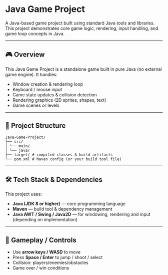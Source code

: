 # Java Game Project

A Java-based game project built using standard Java tools and libraries.  
This project demonstrates core game logic, rendering, input handling, and game loop concepts in Java.

---

## 🎮 Overview

This Java Game Project is a standalone game built in pure Java (no external game engine). It handles:

- Window creation & rendering loop  
- Keyboard / mouse input  
- Game state updates & collision detection  
- Rendering graphics (2D sprites, shapes, text)  
- Game scenes or levels  

---

## 📁 Project Structure
```
Java-Game-Project/
├── src/
│ └── main/
│ └── java/
├── target/ # compiled classes & build artifacts
└── pom.xml # Maven config (or your build tool file)
```

---

## 🛠️ Tech Stack & Dependencies

This project uses:

- **Java (JDK 8 or higher)** — core programming language  
- **Maven** — build tool & dependency management  
- **Java AWT / Swing / Java2D** — for windowing, rendering and input (depending on implementation)

---

## 🎯 Gameplay / Controls

- Use **arrow keys / WASD** to move  
- Press **Space / Enter** to jump / shoot / select  
- Collision: players/enemies/obstacles  
- Game over / win conditions
